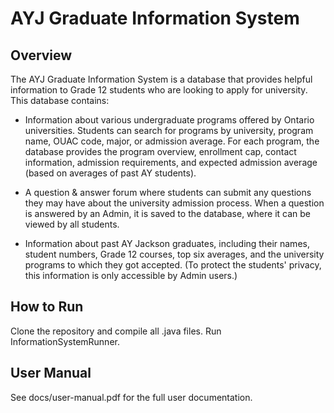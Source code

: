 # AYJ Graduate Information System

## Overview

The AYJ Graduate Information System is a database that provides helpful information to Grade 12 students who are looking to apply for university. This database contains:

* Information about various undergraduate programs offered by Ontario universities. Students can search for programs by university, program name, OUAC code, major, or admission average. For each program, the database provides the program overview, enrollment cap, contact information, admission requirements, and expected admission average (based on averages of past AY students).

* A question & answer forum where students can submit any questions they may have about the university admission process. When a question is answered by an Admin, it is saved to the database, where it can be viewed by all students.

* Information about past AY Jackson graduates, including their names, student numbers, Grade 12 courses, top six averages, and the university programs to which they got accepted. (To protect the students' privacy, this information is only accessible by Admin users.)

## How to Run

Clone the repository and compile all .java files. Run InformationSystemRunner.

## User Manual

See docs/user-manual.pdf for the full user documentation.